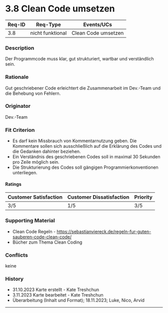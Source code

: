 # 3.8 Clean Code umsetzen 

| Req-ID | Req-Type         | Events/UCs |
|--------|------------------|------------|
| 3.8    | nicht funktional | Clean Code umsetzen       |

### Description
Der Programmcode muss klar, gut strukturiert, wartbar und verständlich sein.

### Rationale
Gut geschriebener Code erleichtert die Zusammenarbeit im Dev.-Team und die Behebung von Fehlern.

### Originator
Dev.-Team

### Fit Criterion
- Es darf kein Missbrauch von Kommentarnutzung geben. Die Kommentare sollen sich ausschließlich auf die Erklärung des Codes und die Gedanken dahinter beziehen.
- Ein Verständnis des geschriebenen Codes soll in maximal 30 Sekunden pro Zeile möglich sein.
- Die Strukturierung des Codes soll gängigen Programmierkonventionen unterliegen.

#### Ratings
| Customer Satisfaction | Customer Dissatisfaction | Priority |
|----------------------|-------------------------|----------|
| 3/5                    | 1/5                       | 3/5        |

### Supporting Material
- Clean Code Regeln - https://sebastianviereck.de/regeln-fur-guten-sauberen-code-clean-code/
- Bücher zum Thema Clean Coding

### Conflicts
keine

### History
- 31.10.2023 Karte erstellt - Kate Treshchun
- 3.11.2023 Karte bearbeitet - Kate Treshchun
- Überarbeitung (Inhalt und Format); 18.11.2023; Luke, Nico, Arvid
---